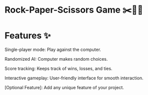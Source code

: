# Rock-Paper-Scissors Game ✂️📄✊
# Features ✨
Single-player mode: Play against the computer.

Randomized AI: Computer makes random choices.

Score tracking: Keeps track of wins, losses, and ties.

Interactive gameplay: User-friendly interface for smooth interaction.

[Optional Feature]: Add any unique feature of your project.
